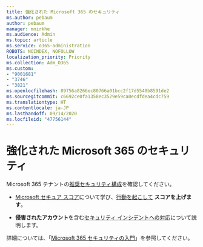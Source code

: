```yaml
---
title: 強化された Microsoft 365 のセキュリティ
ms.author: pebaum
author: pebaum
manager: mnirkhe
ms.audience: Admin
ms.topic: article
ms.service: o365-administration
ROBOTS: NOINDEX, NOFOLLOW
localization_priority: Priority
ms.collection: Adm_O365
ms.custom:
- "9001681"
- "3746"
- "3821"
ms.openlocfilehash: 89756a8266ec80766a01bcc2f17d5540b8591de2
ms.sourcegitcommit: c6692ce0fa1358ec3529e59ca0ecdfdea4cdc759
ms.translationtype: HT
ms.contentlocale: ja-JP
ms.lasthandoff: 09/14/2020
ms.locfileid: "47756144"
---
```

# <a name="increase-microsoft-365-security"></a>強化された Microsoft 365 のセキュリティ

Microsoft 365 テナントの[推奨セキュリティ構成](https://docs.microsoft.com/microsoft-365/security/office-365-security/tenant-wide-setup-for-increased-security?view=o365-worldwide)を確認してください。

- [Microsoft セキュア スコア](https://docs.microsoft.com/microsoft-365/security/mtp/microsoft-secure-score?view=o365-worldwide)について学び、[行動を起こして](https://docs.microsoft.com/microsoft-365/security/mtp/microsoft-secure-score?view=o365-worldwide#take-action-to-improve-your-score) **スコアを上げます**。

- **侵害されたアカウント**を含む[セキュリティ インシデントへの対応](https://docs.microsoft.com/microsoft-365/security/office-365-security/office365-security-incident-response-overview?view=o365-worldwide)について説明します。

詳細については、「[Microsoft 365 セキュリティの入門](https://docs.microsoft.com/microsoft-365/security/office-365-security/security-roadmap?view=o365-worldwide)」を参照してください。 
